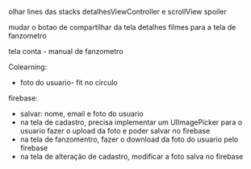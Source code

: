 olhar lines das stacks detalhesViewController e scrollView spoiler

mudar o botao de compartilhar da tela detalhes filmes para a tela de fanzometro

tela conta - manual de fanzometro 

Colearning:
- foto do usuario- fit no circulo


firebase:
- salvar: nome, email e foto do usuario
- na tela de cadastro, precisa implementar um UIImagePicker para o usuario fazer o upload da foto e poder salvar no firebase
- na tela de fanzomentro, fazer o download da foto do usuario pelo firebase
- na tela de alteração de cadastro, modificar a foto salva no firebase

